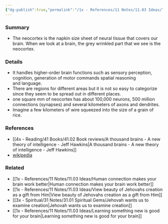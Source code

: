 ```yaml
---
{"dg-publish":true,"permalink":"/1x - References/11 Notes/11.03 Ideas/The neocortex is the center of intelligence in our brains/","title":"The neocortex is the center of intelligence in our brains","noteIcon":""}
---
```



### Summary
- The neocortex is the napkin size sheet of neural tissue that covers our brain. When we look at a brain, the grey wrinkled part that we see is the neocortex.

### Details
- It handles higher-order brain functions such as sensory perception, cognition, generation of motor commands spatial reasoning and language.
- There are regions for different areas but it is not so easy to categorize since they seem to be spread out in different places.
- one square mm of neocortex has about 100,000 neurons, 500 million connections (synapses) and several kilometers of axons and dendrites.
- Imagine a few kilometers of wire squeezed into the size of a grain of rice.

### References
- [[4x - Reading/41 Books/41.02 Book reviews/A thousand brains - A new theory of intelligence - Jeff Hawkins\|A thousand brains - A new theory of intelligence - Jeff Hawkins]]
- [wikipedia](https://en.wikipedia.org/wiki/Neocortex)

### Related
- [[1x - References/11 Notes/11.03 Ideas/Human connection makes your brain work better\|Human connection makes your brain work better]]
- [[1x - References/11 Notes/11.03 Ideas/View beauty of Jehovahs creation as a gift from Him\|View beauty of Jehovahs creation as a gift from Him]]
- [[3x - Spiritual/31 Notes/31.01 Spiritual Gems/Jehovah wants us to examine creation\|Jehovah wants us to examine creation]]
- [[1x - References/11 Notes/11.03 Ideas/Learning something new is good for your brain\|Learning something new is good for your brain]]